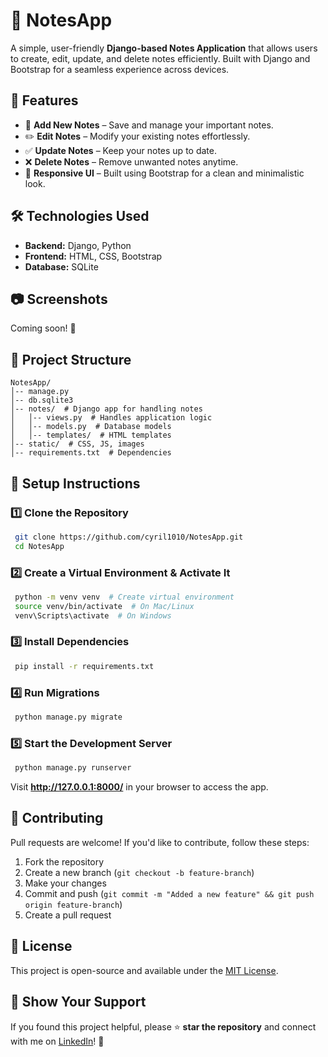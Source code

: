 # 📝 NotesApp

A simple, user-friendly **Django-based Notes Application** that allows users to create, edit, update, and delete notes efficiently. Built with Django and Bootstrap for a seamless experience across devices.

## 🚀 Features
- 📌 **Add New Notes** – Save and manage your important notes.
- ✏️ **Edit Notes** – Modify your existing notes effortlessly.
- ✅ **Update Notes** – Keep your notes up to date.
- ❌ **Delete Notes** – Remove unwanted notes anytime.
- 🎨 **Responsive UI** – Built using Bootstrap for a clean and minimalistic look.

## 🛠️ Technologies Used
- **Backend:** Django, Python
- **Frontend:** HTML, CSS, Bootstrap
- **Database:** SQLite

## 📷 Screenshots
Coming soon! 🚀

## 📂 Project Structure
```
NotesApp/
│-- manage.py
│-- db.sqlite3
│-- notes/  # Django app for handling notes
│   │-- views.py  # Handles application logic
│   │-- models.py  # Database models
│   │-- templates/  # HTML templates
│-- static/  # CSS, JS, images
│-- requirements.txt  # Dependencies
```

## 🔧 Setup Instructions

### 1️⃣ Clone the Repository
```bash
 git clone https://github.com/cyril1010/NotesApp.git
 cd NotesApp
```

### 2️⃣ Create a Virtual Environment & Activate It
```bash
 python -m venv venv  # Create virtual environment
 source venv/bin/activate  # On Mac/Linux
 venv\Scripts\activate  # On Windows
```

### 3️⃣ Install Dependencies
```bash
 pip install -r requirements.txt
```

### 4️⃣ Run Migrations
```bash
 python manage.py migrate
```

### 5️⃣ Start the Development Server
```bash
 python manage.py runserver
```

Visit **http://127.0.0.1:8000/** in your browser to access the app.

## 🤝 Contributing
Pull requests are welcome! If you'd like to contribute, follow these steps:
1. Fork the repository
2. Create a new branch (`git checkout -b feature-branch`)
3. Make your changes
4. Commit and push (`git commit -m "Added a new feature" && git push origin feature-branch`)
5. Create a pull request

## 📜 License
This project is open-source and available under the [MIT License](LICENSE).

## 🌟 Show Your Support
If you found this project helpful, please ⭐ **star the repository** and connect with me on [LinkedIn](https://linkedin.com/in/cyril-k-u)! 🚀
